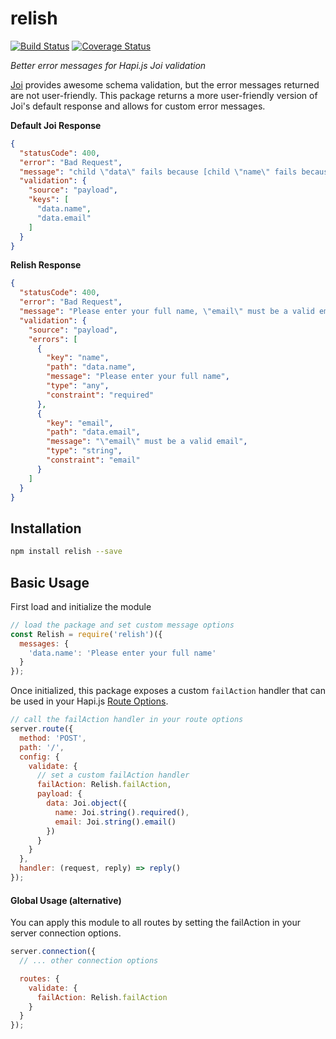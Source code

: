 # relish
[![Build Status][build-img]][build-url]
[![Coverage Status][coverage-img]][coverage-url]

_Better error messages for Hapi.js Joi validation_

[Joi](https://github.com/hapijs/joi) provides awesome schema validation, but the error messages returned are not user-friendly. This package returns a more user-friendly version of Joi's default response and allows for custom error messages.

**Default Joi Response**
```json
{
  "statusCode": 400,
  "error": "Bad Request",
  "message": "child \"data\" fails because [child \"name\" fails because [\"name\" is not allowed to be empty], child \"email\" fails because [\"email\" must be a valid email]]",
  "validation": {
    "source": "payload",
    "keys": [
      "data.name",
      "data.email"
    ]
  }
}
```

**Relish Response**
```json
{
  "statusCode": 400,
  "error": "Bad Request",
  "message": "Please enter your full name, \"email\" must be a valid email",
  "validation": {
    "source": "payload",
    "errors": [
      {
        "key": "name",
        "path": "data.name",
        "message": "Please enter your full name",
        "type": "any",
        "constraint": "required"
      },
      {
        "key": "email",
        "path": "data.email",
        "message": "\"email\" must be a valid email",
        "type": "string",
        "constraint": "email"
      }
    ]
  }
}
```

## Installation
```sh
npm install relish --save
```

## Basic Usage
First load and initialize the module

```js
// load the package and set custom message options
const Relish = require('relish')({
  messages: {
    'data.name': 'Please enter your full name'
  }
});
```

Once initialized, this package exposes a custom `failAction` handler that can be used in your Hapi.js [Route Options](http://hapijs.com/api#route-options).

```js
// call the failAction handler in your route options
server.route({
  method: 'POST',
  path: '/',
  config: {
    validate: {
      // set a custom failAction handler
      failAction: Relish.failAction,
      payload: {
        data: Joi.object({
          name: Joi.string().required(),
          email: Joi.string().email()
        })
      }
    }
  },
  handler: (request, reply) => reply()
});
```

#### Global Usage (alternative)
You can apply this module to all routes by setting the failAction in your server connection options.

```js
server.connection({
  // ... other connection options

  routes: {
    validate: {
      failAction: Relish.failAction
    }
  }
});
```

<!-- URLs -->
[build-img]:https://travis-ci.org/dialexa/relish.svg?branch=master
[build-url]:https://travis-ci.org/dialexa/relish
[coverage-img]:https://coveralls.io/repos/dialexa/relish/badge.svg?branch=master&service=github
[coverage-url]:https://coveralls.io/github/dialexa/relish?branch=master
